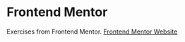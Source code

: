 # Frontend Mentor

Exercises from Frontend Mentor.
[Frontend Mentor Website](https://www.frontendmentor.io/)
